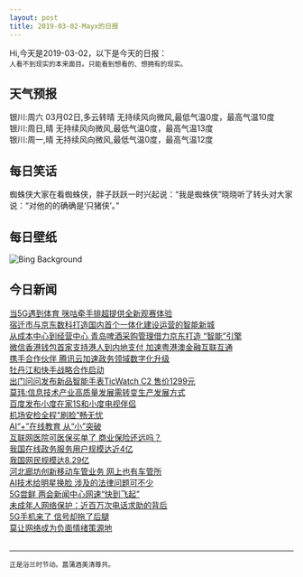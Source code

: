 ```yaml
---
layout: post
title: 2019-03-02-Mayx的日报
---
```


Hi,今天是2019-03-02，以下是今天的日报：<br><small>
人看不到现实的本来面目。只能看到想看的、想拥有的现实。</small><!--more-->
## 天气预报
银川:周六 03月02日,多云转晴 无持续风向微风,最低气温0度，最高气温10度<br>银川:周日,晴 无持续风向微风,最低气温0度，最高气温13度<br>银川:周一,晴 无持续风向微风,最低气温0度，最高气温12度
## 每日笑话
蜘蛛侠大家在看蜘蛛侠，胖子跃跃一时兴起说：“我是蜘蛛侠”晓晓听了转头对大家说：“对他的的确确是‘只猪侠’。”
## 每日壁纸
![Bing Background](https://cn.bing.com/az/hprichbg/rb/PhillisWheatley_EN-US7012129867_1920x1080.jpg "Statues of Phillis Wheatley and Abigail Adams in the Boston Women’s Memorial of Massachusetts (© Education Images/UIG via Getty Images)")
## 今日新闻

[当5G遇到体育 咪咕牵手排超提供全新观赛体验](http://it.people.com.cn/n1/2019/0301/c1009-30952946.html)   
[宿迁市与京东数科打造国内首个一体化建设运营的智能新城](http://it.people.com.cn/n1/2019/0301/c1009-30952851.html)   
[从成本中心到经营中心 青岛啤酒采购管理借力京东打造 “智能”引擎](http://it.people.com.cn/n1/2019/0301/c1009-30952771.html)   
[微信香港钱包首家支持港人到内地支付 加速粤港澳金融互联互通](http://it.people.com.cn/n1/2019/0228/c1009-30908125.html)   
[携手合作伙伴 腾讯云加速政务领域数字化升级](http://it.people.com.cn/n1/2019/0301/c1009-30952690.html)   
[牡丹江和快手战略合作启动](http://it.people.com.cn/n1/2019/0301/c1009-30952567.html)   
[出门问问发布新品智能手表TicWatch C2 售价1299元](http://it.people.com.cn/n1/2019/0301/c1009-30952455.html)   
[莫玮:信息技术产业高质量发展需转变生产发展方式](http://it.people.com.cn/n1/2019/0301/c1009-30952132.html)   
[百度发布小度在家1S和小度电视伴侣](http://it.people.com.cn/n1/2019/0301/c1009-30951653.html)   
[机场安检全程“刷脸”畅无忧](http://it.people.com.cn/n1/2019/0301/c1009-30952088.html)   
[AI“+”在线教育 从“小”突破](http://it.people.com.cn/n1/2019/0301/c1009-30952089.html)   
[互联网医院可医保买单了 商业保险还远吗？](http://it.people.com.cn/n1/2019/0301/c1009-30952086.html)   
[我国在线政务服务用户规模达近4亿](http://it.people.com.cn/n1/2019/0301/c1009-30951032.html)   
[我国网民规模达8.29亿](http://it.people.com.cn/n1/2019/0301/c1009-30951155.html)   
[河北廊坊创新移动车管业务 网上也有车管所](http://it.people.com.cn/n1/2019/0301/c1009-30951033.html)   
[AI技术给明星换脸 涉及的法律问题可不少](http://it.people.com.cn/n1/2019/0301/c1009-30951083.html)   
[5G尝鲜 两会新闻中心网速“快到飞起”](http://it.people.com.cn/n1/2019/0301/c1009-30951086.html)   
[未成年人网络保护：近百万次电话求助的背后](http://it.people.com.cn/n1/2019/0301/c1009-30951166.html)   
[5G手机来了 信号却拖了后腿](http://it.people.com.cn/n1/2019/0301/c1009-30951153.html)   
[莫让网络成为负面情绪策源地](http://it.people.com.cn/n1/2019/0301/c1009-30951146.html)   
<br />

***

<small>正是浴兰时节动。菖蒲酒美清尊共。</small>
